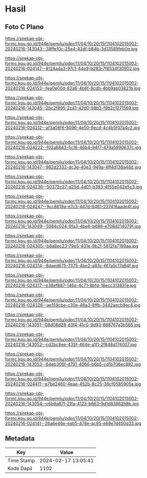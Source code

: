 # Hasil

## Foto C Plano

https://sirekap-obj-formc.kpu.go.id/944e/pemilu/pdpr/11/04/10/20/15/1104102015002-20240216-143043--38ffe10c-25e4-42df-b64b-3d13589feb0e.jpg

https://sirekap-obj-formc.kpu.go.id/944e/pemilu/pdpr/11/04/10/20/15/1104102015002-20240216-024147--8124a4a3-97c1-44e9-b283-7f6534f30902.jpg

https://sirekap-obj-formc.kpu.go.id/944e/pemilu/pdpr/11/04/10/20/15/1104102015002-20240216-024153--fea0e00d-82a6-4b6f-8cdb-4bb9ab03821b.jpg

https://sirekap-obj-formc.kpu.go.id/944e/pemilu/pdpr/11/04/10/20/15/1104102015002-20240216-143045--2bc2f895-2c41-42d0-98b3-f9b2c1271569.jpg

https://sirekap-obj-formc.kpu.go.id/944e/pemilu/pdpr/11/04/10/20/15/1104102015002-20240216-024212--af3a08f6-3096-4e50-9ecd-4c4b5f07a4c2.jpg

https://sirekap-obj-formc.kpu.go.id/944e/pemilu/pdpr/11/04/10/20/15/1104102015002-20240216-024222--f02a8843-5c16-46b4-94f7-479a5990637c.jpg

https://sirekap-obj-formc.kpu.go.id/944e/pemilu/pdpr/11/04/10/20/15/1104102015002-20240216-143047--982d2332-dc3e-40e3-949a-4ff4d138a48d.jpg

https://sirekap-obj-formc.kpu.go.id/944e/pemilu/pdpr/11/04/10/20/15/1104102015002-20240216-024236--50372c27-a25d-4d01-b393-4f55e042e5c3.jpg

https://sirekap-obj-formc.kpu.go.id/944e/pemilu/pdpr/11/04/10/20/15/1104102015002-20240216-024247--9cc8819a-e7c3-447d-8461-237416aade4f.jpg

https://sirekap-obj-formc.kpu.go.id/944e/pemilu/pdpr/11/04/10/20/15/1104102015002-20240216-143049--5984c024-9fa3-4be6-b686-e708d214079f.jpg

https://sirekap-obj-formc.kpu.go.id/944e/pemilu/pdpr/11/04/10/20/15/1104102015002-20240216-024305--b8a8ec23-79e5-431e-9b2f-5812fa7199aa.jpg

https://sirekap-obj-formc.kpu.go.id/944e/pemilu/pdpr/11/04/10/20/15/1104102015002-20240216-024314--8daed675-7375-4be2-a93c-6f7a5c17a84f.jpg

https://sirekap-obj-formc.kpu.go.id/944e/pemilu/pdpr/11/04/10/20/15/1104102015002-20240216-024317--e38ef887-146e-4c71-8bfd-18ecc313831e.jpg

https://sirekap-obj-formc.kpu.go.id/944e/pemilu/pdpr/11/04/10/20/15/1104102015002-20240216-024326--ae159cbe-c30e-46a3-8ffb-3442aecb9ec4.jpg

https://sirekap-obj-formc.kpu.go.id/944e/pemilu/pdpr/11/04/10/20/15/1104102015002-20240216-143051--08d08d28-d3f4-41c0-9d93-668767a3b565.jpg

https://sirekap-obj-formc.kpu.go.id/944e/pemilu/pdpr/11/04/10/20/15/1104102015002-20240216-143052--cd2bc8ee-435f-464e-a1f1-2f848d174007.jpg

https://sirekap-obj-formc.kpu.go.id/944e/pemilu/pdpr/11/04/10/20/15/1104102015002-20240216-143053--64eb306f-d791-4066-b6b5-cd1b706ec892.jpg

https://sirekap-obj-formc.kpu.go.id/944e/pemilu/pdpr/11/04/10/20/15/1104102015002-20240216-024411--e7be2460-4eae-452b-8c25-36cf0585905a.jpg

https://sirekap-obj-formc.kpu.go.id/944e/pemilu/pdpr/11/04/10/20/15/1104102015002-20240216-143054--c6b9a87f-21fa-4123-b663-9d1d83862b8b.jpg

https://sirekap-obj-formc.kpu.go.id/944e/pemilu/pdpr/11/04/10/20/15/1104102015002-20240216-024141--26a6e46e-eab5-478e-ac95-e89e7d450d33.jpg


## Metadata

| Key        | Value               |
| ---------- | ------------------- |
| Time Stamp | 2024-02-17 13:05:41 |
| Kode Dapil | 1102                |



